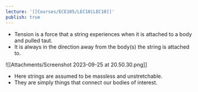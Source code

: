 ```yaml
---
lecture: '[[Courses/ECE105/LEC10|LEC10]]'
publish: true
---
```


- Tension is a force that a string experiences when it is attached to a body and pulled taut.
- It is always in the direction away from the body(s) the string is attached to.

![[Attachments/Screenshot 2023-09-25 at 20.50.30.png]]
- Here strings are assumed to be massless and unstretchable.
- They are simply things that connect our bodies of interest.